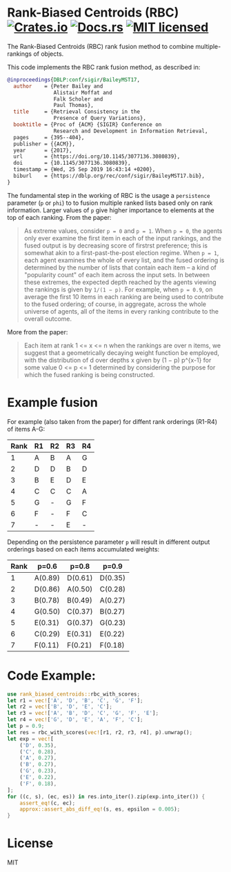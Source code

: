 # Rank-Biased Centroids (RBC) [![Crates.io][crates-badge]][crates-url] [![Docs.rs][docs-badge]][docs-rs] [![MIT licensed][mit-badge]][mit-url]

[crates-badge]: https://img.shields.io/crates/v/rank_biased_centroids.svg
[crates-url]: https://crates.io/crates/rank_biased_centroids
[mit-badge]: https://img.shields.io/badge/license-MIT-blue.svg
[mit-url]: https://opensource.org/licenses/MIT
[docs-rs]: https://docs.rs/rank_biased_centroids
[docs-badge]: https://img.shields.io/docsrs/rank_biased_centroids/0.1

The Rank-Biased Centroids (RBC) rank fusion method to combine multiple-rankings of objects.

This code implements the RBC rank fusion method, as described in:

```bibtex
@inproceedings{DBLP:conf/sigir/BaileyMST17,
  author    = {Peter Bailey and
               Alistair Moffat and
               Falk Scholer and
               Paul Thomas},
  title     = {Retrieval Consistency in the 
               Presence of Query Variations},
  booktitle = {Proc of {ACM} {SIGIR} Conference on
               Research and Development in Information Retrieval,
  pages     = {395--404},
  publisher = {{ACM}},
  year      = {2017},
  url       = {https://doi.org/10.1145/3077136.3080839},
  doi       = {10.1145/3077136.3080839},
  timestamp = {Wed, 25 Sep 2019 16:43:14 +0200},
  biburl    = {https://dblp.org/rec/conf/sigir/BaileyMST17.bib},
}
```

The fundamental step in the working of RBC is the usage a `persistence` parameter (`p` or `phi`) to to fusion multiple ranked lists based only on rank information. Larger values of `p` give higher importance to elements at the top of each ranking. From the paper:

> As extreme values, consider `p = 0` and `p = 1`. When `p = 0`, the agents only ever examine the first item in each of the input rankings, and the fused output is by decreasing score of firstrst preference; this is somewhat akin to a first-past-the-post election regime. When `p = 1`, each agent examines the whole of every list, and the fused ordering is determined by the number of lists that contain each item – a kind of "popularity count" of each item across the input sets. In between these extremes, the expected depth reached by the agents viewing the rankings is given by `1/(1 − p)`. For example, when `p = 0.9`, on average the first 10 items in each ranking are being used to contribute to the fused ordering; of course, in aggregate, across the whole universe of agents, all of the items in every ranking contribute to the overall outcome.

More from the paper:

> Each item at rank 1 <= x <= n when the rankings are over n items, we suggest that a geometrically decaying weight function be employed, with the distribution of d over depths x given by (1 − p) p^{x-1} for some value 0 <= p <= 1 determined by considering the purpose for which the fused ranking is being constructed. 

# Example fusion

For example (also taken from the paper) for diffent rank orderings (R1-R4) of items A-G:

|Rank| R1  | R2  | R3  | R4  |
| ---| --- | --- | --- | --- |
| 1  |  A  |  B  |  A  |  G  |
| 2  |  D  |  D  |  B  |  D  |
| 3  |  B  |  E  |  D  |  E  |
| 4  |  C  |  C  |  C  |  A  |
| 5  |  G  |  -  |  G  |  F  |
| 6  |  F  |  -  |  F  |  C  |
| 7  |  -  |  -  |  E  |  -  |

Depending on the persistence parameter `p` will result in different output orderings based on each items accumulated weights:

|Rank|   p=0.6   | p=0.8   | p=0.9   |
| ---| ------    | ------  | ------  |
| 1  |  A(0.89)  | D(0.61) | D(0.35) |
| 2  |  D(0.86)  | A(0.50) | C(0.28) |
| 3  |  B(0.78)  | B(0.49) | A(0.27) |
| 4  |  G(0.50)  | C(0.37) | B(0.27) |
| 5  |  E(0.31)  | G(0.37) | G(0.23) |
| 6  |  C(0.29)  | E(0.31) | E(0.22) |
| 7  |  F(0.11)  | F(0.21) | F(0.18) |

# Code Example:



```rust
use rank_biased_centroids::rbc_with_scores;
let r1 = vec!['A', 'D', 'B', 'C', 'G', 'F'];
let r2 = vec!['B', 'D', 'E', 'C'];
let r3 = vec!['A', 'B', 'D', 'C', 'G', 'F', 'E'];
let r4 = vec!['G', 'D', 'E', 'A', 'F', 'C'];
let p = 0.9;
let res = rbc_with_scores(vec![r1, r2, r3, r4], p).unwrap();
let exp = vec![
    ('D', 0.35),
    ('C', 0.28),
    ('A', 0.27),
    ('B', 0.27),
    ('G', 0.23),
    ('E', 0.22),
    ('F', 0.18),
];
for ((c, s), (ec, es)) in res.into_iter().zip(exp.into_iter()) {
    assert_eq!(c, ec);
    approx::assert_abs_diff_eq!(s, es, epsilon = 0.005);
}
```

# License

MIT
